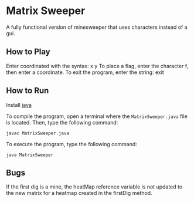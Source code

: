# Matrix Sweeper
A fully functional version of minesweeper that uses characters instead of a gui. 

## How to Play
Enter coordinated with the syntax: x y
To place a flag, enter the character f, then enter a coordinate.
To exit the program, enter the string: exit

## How to Run
Install [java](https://www.java.com/en/download/)

To compile the program, open a terminal where the `MatrixSweeper.java` file is located. Then, type the following command:

```
javac MatrixSweeper.java
```

To execute the program, type the following command:

```
java MatrixSweeper
```

## Bugs
If the first dig is a mine, the heatMap reference variable is not updated to the new matrix for a heatmap created in the firstDig method.

